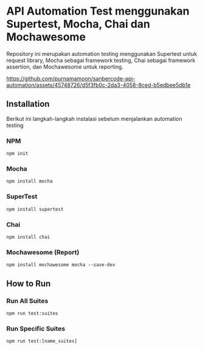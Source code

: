 # API Automation Test menggunakan Supertest, Mocha, Chai dan Mochawesome
Repository ini merupakan automation testing menggunakan Supertest untuk request library, Mocha sebagai framework testing, Chai sebagai framework assertion, dan Mochawesome untuk reporting. 

https://github.com/purnamamoon/sanbercode-api-automation/assets/45748726/d5f3fb0c-2da3-4058-8ced-b5edbee5db1e

## Installation

Berikut ini langkah-langkah instalasi sebelum menjalankan automation testing

### NPM
```
npm init
```

### Mocha
```
npm install mocha
```

### SuperTest
```
npm install supertest
```

### Chai
```
npm install chai
```

### Mochawesome (Report)
```
npm install mochawesome mocha --save-dev
```

## How to Run

### Run All Suites
```
npm run test:suites
```

### Run Specific Suites
```
npm run test:[name_suites]
```

